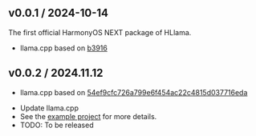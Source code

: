 ## v0.0.1 / 2024-10-14

The first official HarmonyOS NEXT package of HLlama.
- llama.cpp based on [b3916](https://github.com/ggerganov/llama.cpp/releases/tag/b3916)

## v0.0.2 / 2024.11.12

- llama.cpp based on [54ef9cfc726a799e6f454ac22c4815d037716eda](https://github.com/ggerganov/llama.cpp/commits/master/)
* Update llama.cpp
* See the [example project](https://github.com/xuegao-tzx/fllama/example/harmony) for more details.
* TODO: To be released